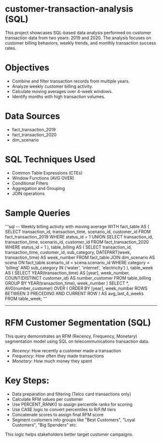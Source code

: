 # customer-transaction-analysis (SQL)
This project showcases SQL-based data analysis performed on customer transaction data from two years: 2019 and 2020. The analysis focuses on customer billing behaviors, weekly trends, and monthly transaction success rates.

# Objectives

- Combine and filter transaction records from multiple years.
- Analyze weekly customer billing activity.
- Calculate moving averages over 4-week windows.
- Identify months with high transaction volumes.

# Data Sources

- fact_transaction_2019
- fact_transaction_2020
- dim_scenario

# SQL Techniques Used

- Common Table Expressions (CTEs)
- Window Functions (AVG OVER)
- Conditional Filters
- Aggregation and Grouping
- JOIN operations

# Sample Queries

'''sql
-- Weekly billing activity with moving average
WITH fact_table AS (
  SELECT transaction_id, transaction_time, scenario_id, customer_id
  FROM fact_transaction_2019
  WHERE status_id = 1
  UNION
  SELECT transaction_id, transaction_time, scenario_id, customer_id
  FROM fact_transaction_2020
  WHERE status_id = 1
),
table_billing AS (
  SELECT transaction_id, transaction_time, customer_id, sub_category,
         DATEPART(week, transaction_time) AS week_number
  FROM fact_table
  JOIN dim_scenario AS scena ON fact_table.scenario_id = scena.scenario_id
  WHERE category = 'billing' 
    AND sub_category IN ('water', 'internet', 'electricity')
),
table_week AS (
  SELECT YEAR(transaction_time) AS [year], week_number,
         COUNT(DISTINCT customer_id) AS number_customer
  FROM table_billing
  GROUP BY YEAR(transaction_time), week_number
)
SELECT *,
       AVG(number_customer) OVER (
         ORDER BY [year], week_number 
         ROWS BETWEEN 3 PRECEDING AND CURRENT ROW
       ) AS avg_last_4_weeks
FROM table_week;
'''
____
# RFM Customer Segmentation (SQL)

This query demonstrates an RFM (Recency, Frequency, Monetary) segmentation model using SQL on telecommunications transaction data.

- *Recency*: How recently a customer made a transaction
- *Frequency*: How often they made transactions
- *Monetary*: How much money they spent

# Key Steps:

- Data preparation and filtering (Telco card transactions only)
- Calculate RFM values per customer
- Use PERCENT_RANK() to assign percentile ranks for scoring
- Use CASE logic to convert percentiles to R/F/M tiers
- Concatenate scores to assign final RFM score
- Segment customers into groups like "Best Customers", "Loyal Customers", "Big Spenders" etc.

This logic helps stakeholders better target customer campaigns.
